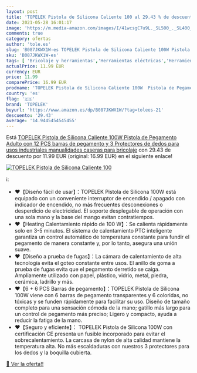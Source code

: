 ```yaml
---
layout: post
title: 'TOPELEK Pistola de Silicona Caliente 100 al 29.43 % de descuento'
date: 2021-05-28 16:01:17
image: 'https://m.media-amazon.com/images/I/41wcsgC7u9L._SL500_._SL400_.jpg'
comments: true
category: ofertas
author: 'tole.es'
slug: 'B087JKWX1W-es TOPELEK Pistola de Silicona Caliente 100W Pistola de...'
sku: 'B087JKWX1W-es'
tags: [ 'Bricolaje y herramientas','Herramientas eléctricas','Herramientas manuales y eléctricas','Pistolas de encolar','barras','de','pegamento','topelek', ]
actualPrice: 11.99 EUR
currency: EUR
price: 11.99
comparePrice: 16.99 EUR
prodname: 'TOPELEK Pistola de Silicona Caliente 100W  Pistola de Pegamento Adulto con 12 PCS barras de pegamento y 3 Protectores de dedos  para usos industriales  manualidades caseras para bricolaje'
country: 'es'
flag: '🇪🇸'
brand: 'TOPELEK'
buyurl: 'https://www.amazon.es/dp/B087JKWX1W/?tag=tolees-21'
descuento: '29.43'
average: '14.9445454545455'
---
```


Está [TOPELEK Pistola de Silicona Caliente 100W  Pistola de Pegamento Adulto con 12 PCS barras de pegamento y 3 Protectores de dedos  para usos industriales  manualidades caseras para bricolaje](https://www.amazon.es/dp/B087JKWX1W/?tag=tolees-21) con 29.43 de descuento por 11.99 EUR (original: 16.99 EUR) en el siguiente enlace!

[![TOPELEK Pistola de Silicona Caliente 100](https://m.media-amazon.com/images/I/41wcsgC7u9L._SL500_._SL400_.jpg)](https://www.amazon.es/dp/B087JKWX1W/?tag=tolees-21)

ℹ️:

- ❤【Diseño fácil de usar】：TOPELEK Pistola de Silicona 100W está equipado con un conveniente interruptor de encendido / apagado con indicador de encendido, no más frecuentes desconexiones o desperdicio de electricidad. El soporte desplegable de operación con una sola mano y la base del mango evitan contratiempos.
- ❤【Heating Calentamiento rápido de 100 W】：Se calienta rápidamente solo en 3-5 minutos. El sistema de calentamiento PTC inteligente garantiza un control automático de temperatura constante para fundir el pegamento de manera constante y, por lo tanto, asegura una unión suave.
- ❤【Diseño a prueba de fugas】：La cámara de calentamiento de alta tecnología evita el goteo constante entre usos. El anillo de goma a prueba de fugas evita que el pegamento derretido se caiga. Ampliamente utilizado con papel, plástico, vidrio, metal, piedra, cerámica, ladrillo y más.
- ❤【6 + 6 PCS Barras de pegamento】：TOPELEK Pistola de Silicona 100W viene con 6 barras de pegamento transparentes y 6 coloridas, no tóxicas y se funden rápidamente para facilitar su uso. Diseño de tamaño completo para una sensación cómoda de la mano; gatillo más largo para un control de pegamento más preciso; Ligero y compacto, ayuda a reducir la fatiga de la mano.
- ❤【Seguro y eficiente】： TOPELEK Pistola de Silicona 100W con certificación CE presenta un fusible incorporado para evitar el sobrecalentamiento. La carcasa de nylon de alta calidad mantiene la temperatura alta. No más escaldaduras con nuestros 3 protectores para los dedos y la boquilla cubierta.

[🛒 Ver la oferta!!](https://www.amazon.es/dp/B087JKWX1W/?tag=tolees-21)
